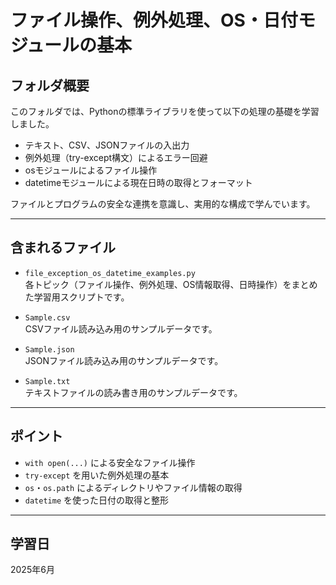 # ファイル操作、例外処理、OS・日付モジュールの基本

## フォルダ概要

このフォルダでは、Pythonの標準ライブラリを使って以下の処理の基礎を学習しました。  

- テキスト、CSV、JSONファイルの入出力  
- 例外処理（try-except構文）によるエラー回避  
- osモジュールによるファイル操作  
- datetimeモジュールによる現在日時の取得とフォーマット

ファイルとプログラムの安全な連携を意識し、実用的な構成で学んでいます。

---

## 含まれるファイル

- `file_exception_os_datetime_examples.py`  
  各トピック（ファイル操作、例外処理、OS情報取得、日時操作）をまとめた学習用スクリプトです。

- `Sample.csv`  
  CSVファイル読み込み用のサンプルデータです。

- `Sample.json`  
  JSONファイル読み込み用のサンプルデータです。

- `Sample.txt`  
  テキストファイルの読み書き用のサンプルデータです。

---

## ポイント

- `with open(...)` による安全なファイル操作
- `try-except` を用いた例外処理の基本
- `os`・`os.path` によるディレクトリやファイル情報の取得
- `datetime` を使った日付の取得と整形

---

## 学習日

2025年6月
